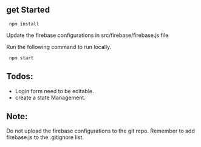 ## get Started

``` npm install```

Update the firebase configurations in src/firebase/firebase.js file

Run the following command to run locally.

``` npm start```

## Todos:

- Login form need to be editable. 
- create a state Management.


## Note:

Do not upload the firebase configurations to the git repo. Remember to add firebase.js to the .gitignore list.
